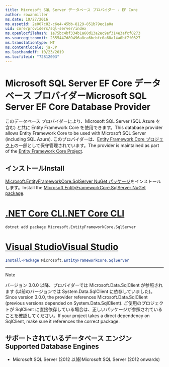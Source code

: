 ```yaml
---
title: Microsoft SQL Server データベース プロバイダー - EF Core
author: rowanmiller
ms.date: 10/27/2016
ms.assetid: 2e007c82-c6e4-45bb-8129-851b79ec1a0a
uid: core/providers/sql-server/index
ms.openlocfilehash: 1e75bc4bf334b1a60d13a2ec9ef314e3afcf0273
ms.sourcegitcommit: 2355447d89496a8ca6bcbfc0a68a14a0bf7f0327
ms.translationtype: HT
ms.contentlocale: ja-JP
ms.lasthandoff: 10/23/2019
ms.locfileid: "72812093"
---
```

# <a name="microsoft-sql-server-ef-core-database-provider"></a><span data-ttu-id="9f5a6-102">Microsoft SQL Server EF Core データベース プロバイダー</span><span class="sxs-lookup"><span data-stu-id="9f5a6-102">Microsoft SQL Server EF Core Database Provider</span></span>

<span data-ttu-id="9f5a6-103">このデータベース プロバイダーにより、Microsoft SQL Server (SQL Azure を含む) と共に Entity Framework Core を使用できます。</span><span class="sxs-lookup"><span data-stu-id="9f5a6-103">This database provider allows Entity Framework Core to be used with Microsoft SQL Server (including SQL Azure).</span></span> <span data-ttu-id="9f5a6-104">このプロバイダーは、[Entity Framework Core プロジェクト](https://github.com/aspnet/EntityFrameworkCore)の一部として保守管理されています。</span><span class="sxs-lookup"><span data-stu-id="9f5a6-104">The provider is maintained as part of the [Entity Framework Core Project](https://github.com/aspnet/EntityFrameworkCore).</span></span>

## <a name="install"></a><span data-ttu-id="9f5a6-105">インストール</span><span class="sxs-lookup"><span data-stu-id="9f5a6-105">Install</span></span>

<span data-ttu-id="9f5a6-106">[Microsoft.EntityFrameworkCore.SqlServer NuGet パッケージ](https://www.nuget.org/packages/Microsoft.EntityFrameworkCore.SqlServer/)をインストールします。</span><span class="sxs-lookup"><span data-stu-id="9f5a6-106">Install the [Microsoft.EntityFrameworkCore.SqlServer NuGet package](https://www.nuget.org/packages/Microsoft.EntityFrameworkCore.SqlServer/).</span></span>

# <a name="net-core-clitabdotnet-core-cli"></a>[<span data-ttu-id="9f5a6-107">.NET Core CLI</span><span class="sxs-lookup"><span data-stu-id="9f5a6-107">.NET Core CLI</span></span>](#tab/dotnet-core-cli)

``` console
dotnet add package Microsoft.EntityFrameworkCore.SqlServer
```

# <a name="visual-studiotabvs"></a>[<span data-ttu-id="9f5a6-108">Visual Studio</span><span class="sxs-lookup"><span data-stu-id="9f5a6-108">Visual Studio</span></span>](#tab/vs)

``` powershell
Install-Package Microsoft.EntityFrameworkCore.SqlServer
```

***

> [!NOTE]
> <span data-ttu-id="9f5a6-109">バージョン 3.0.0 以降、プロバイダーでは Microsoft.Data.SqlClient が参照されます (以前のバージョンでは System.Data.SqlClient に依存していました)。</span><span class="sxs-lookup"><span data-stu-id="9f5a6-109">Since version 3.0.0, the provider references Microsoft.Data.SqlClient (previous versions depended on System.Data.SqlClient).</span></span> <span data-ttu-id="9f5a6-110">ご使用のプロジェクトが SqlClient に直接依存している場合は、正しいパッケージが参照されていることを確認してください。</span><span class="sxs-lookup"><span data-stu-id="9f5a6-110">If your project takes a direct dependency on SqlClient, make sure it references the correct package.</span></span>

## <a name="supported-database-engines"></a><span data-ttu-id="9f5a6-111">サポートされているデータベース エンジン</span><span class="sxs-lookup"><span data-stu-id="9f5a6-111">Supported Database Engines</span></span>

* <span data-ttu-id="9f5a6-112">Microsoft SQL Server (2012 以降)</span><span class="sxs-lookup"><span data-stu-id="9f5a6-112">Microsoft SQL Server (2012 onwards)</span></span>
